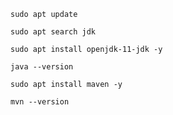 ```
sudo apt update
```

```
sudo apt search jdk
```

```
sudo apt install openjdk-11-jdk -y
```

```
java --version
```

```
sudo apt install maven -y
```

```
mvn --version
```
